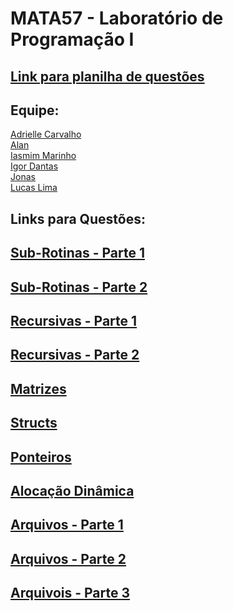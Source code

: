 # MATA57 - Laboratório de Programação I 
## [Link para planilha de questões](https://docs.google.com/spreadsheets/d/1D84bBvbR4U7A_uLnm4IDQOwsHogKaFvCj1m0U51X33o/edit#gid=0)
## Equipe: 
[Adrielle Carvalho](https://www.linkedin.com/in/adrielle-carvalho-0571761a4/)<br>
[Alan](#)<br>
[Iasmim Marinho](#)<br>
[Igor Dantas](https://github.com/igordantasgf)<br>
[Jonas](#)<br>
[Lucas Lima](https://github.com/LucasDSL)<br>
## Links para Questões:
## [Sub-Rotinas - Parte 1](https://github.com/LucasDSL/MATA57-LAB1/blob/d1a922da2e4bbb8ffb2dffb4aaef5d6c3a4e5242/01%20Sub-Rotinas%201/README.md)
## [Sub-Rotinas - Parte 2](https://github.com/LucasDSL/MATA57-LAB1/blob/49adadca99fd8ccb46deff3d8f0da862c5d55951/02%20Sub-Rotinas%202/README.md)
## [Recursivas - Parte 1](https://github.com/LucasDSL/MATA57-LAB1/blob/49adadca99fd8ccb46deff3d8f0da862c5d55951/03%20Recursivas%201/README.md)
## [Recursivas - Parte 2](https://github.com/LucasDSL/MATA57-LAB1/blob/bf3119fd2f8a7d18a98bd33a9a5f94d82362d4ba/04%20Recursivas%202/README.md)
## [Matrizes](https://github.com/LucasDSL/MATA57-LAB1/blob/49adadca99fd8ccb46deff3d8f0da862c5d55951/05%20Matrizes/README.md)
## [Structs](https://github.com/LucasDSL/MATA57-LAB1/blob/49adadca99fd8ccb46deff3d8f0da862c5d55951/06%20Structs/README.md)
## [Ponteiros](https://github.com/LucasDSL/MATA57-LAB1/blob/49adadca99fd8ccb46deff3d8f0da862c5d55951/07%20Ponteiros/README.md)
## [Alocação Dinâmica](https://github.com/LucasDSL/MATA57-LAB1/blob/49adadca99fd8ccb46deff3d8f0da862c5d55951/08%20Aloca%C3%A7%C3%A3o%20Din%C3%A2mica/README.md)
## [Arquivos - Parte 1](https://github.com/LucasDSL/MATA57-LAB1/blob/49adadca99fd8ccb46deff3d8f0da862c5d55951/09%20Arquivos%201/README.md)
## [Arquivos - Parte 2](https://github.com/LucasDSL/MATA57-LAB1/blob/49adadca99fd8ccb46deff3d8f0da862c5d55951/10%20Arquivos%202/README.md)
## [Arquivois - Parte 3](https://github.com/LucasDSL/MATA57-LAB1/blob/49adadca99fd8ccb46deff3d8f0da862c5d55951/11%20Arquivos%203/README.md)